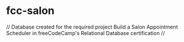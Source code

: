# fcc-salon
// Database created for the required project Build a Salon Appointment Scheduler in freeCodeCamp's Relational Database certification //
